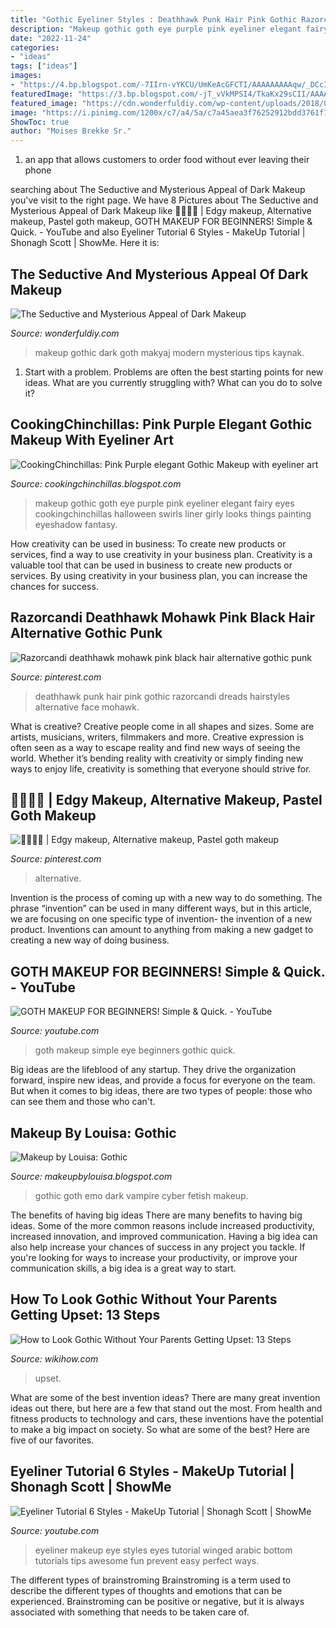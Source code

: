 ```yaml
---
title: "Gothic Eyeliner Styles : Deathhawk Punk Hair Pink Gothic Razorcandi Dreads Hairstyles Alternative Face Mohawk"
description: "Makeup gothic goth eye purple pink eyeliner elegant fairy eyes cookingchinchillas halloween swirls liner girly looks things painting eyeshadow fantasy"
date: "2022-11-24"
categories:
- "ideas"
tags: ["ideas"]
images:
- "https://4.bp.blogspot.com/-7IIrn-vYKCU/UmKeAcGFCTI/AAAAAAAAAqw/_DCc387Gnzg/s1600/DSC_0236.JPG"
featuredImage: "https://3.bp.blogspot.com/-jT_vVkMPSI4/TkaKx29sCII/AAAAAAAAB00/DH-LTJD9bBU/s1600/pink+purple+Gothic+make+up.jpg"
featured_image: "https://cdn.wonderfuldiy.com/wp-content/uploads/2018/05/Modern-goth-makeup-.png"
image: "https://i.pinimg.com/1200x/c7/a4/5a/c7a45aea3f76252912bdd3761f7cfd62.jpg"
ShowToc: true
author: "Moises Brekke Sr."
---
```



1. an app that allows customers to order food without ever leaving their phone

	

		
searching about The Seductive and Mysterious Appeal of Dark Makeup you've visit to the right page. We have 8 Pictures about The Seductive and Mysterious Appeal of Dark Makeup like 🐀🐁🐀🐁 | Edgy makeup, Alternative makeup, Pastel goth makeup, GOTH MAKEUP FOR BEGINNERS! Simple &amp; Quick. - YouTube and also Eyeliner Tutorial 6 Styles - MakeUp Tutorial | Shonagh Scott | ShowMe. Here it is:
		
    
## The Seductive And Mysterious Appeal Of Dark Makeup

<img loading=lazy src="https://cdn.wonderfuldiy.com/wp-content/uploads/2018/05/Modern-goth-makeup-.png" onerror="this.onerror=null;this.src='https://tse1.mm.bing.net/th?id=OIP.Q7EPHQ5wANT0IYKn1QHtiwHaHz&amp;pid=15.1';" alt="The Seductive and Mysterious Appeal of Dark Makeup">

_Source: wonderfuldiy.com_

>makeup gothic dark goth makyaj modern mysterious tips kaynak. 

	

1. Start with a problem. Problems are often the best starting points for new ideas. What are you currently struggling with? What can you do to solve it? 

    
## CookingChinchillas: Pink Purple Elegant Gothic Makeup With Eyeliner Art

<img loading=lazy src="https://3.bp.blogspot.com/-jT_vVkMPSI4/TkaKx29sCII/AAAAAAAAB00/DH-LTJD9bBU/s1600/pink+purple+Gothic+make+up.jpg" onerror="this.onerror=null;this.src='https://tse4.mm.bing.net/th?id=OIP.fTmB1LMSK9sH3RdtNq3zHAHaHn&amp;pid=15.1';" alt="CookingChinchillas: Pink Purple elegant Gothic Makeup with eyeliner art">

_Source: cookingchinchillas.blogspot.com_

>makeup gothic goth eye purple pink eyeliner elegant fairy eyes cookingchinchillas halloween swirls liner girly looks things painting eyeshadow fantasy. 

	

How creativity can be used in business: To create new products or services, find a way to use creativity in your business plan.
Creativity is a valuable tool that can be used in business to create new products or services. By using creativity in your business plan, you can increase the chances for success.

    
## Razorcandi Deathhawk Mohawk Pink Black Hair Alternative Gothic Punk

<img loading=lazy src="https://i.pinimg.com/1200x/c7/a4/5a/c7a45aea3f76252912bdd3761f7cfd62.jpg" onerror="this.onerror=null;this.src='https://tse4.mm.bing.net/th?id=OIP.b6DEiUcWrPVWv8AyxwPuZAHaGq&amp;pid=15.1';" alt="Razorcandi deathhawk mohawk pink black hair alternative gothic punk">

_Source: pinterest.com_

>deathhawk punk hair pink gothic razorcandi dreads hairstyles alternative face mohawk. 

	

What is creative?
Creative people come in all shapes and sizes. Some are artists, musicians, writers, filmmakers and more. Creative expression is often seen as a way to escape reality and find new ways of seeing the world. Whether it’s bending reality with creativity or simply finding new ways to enjoy life, creativity is something that everyone should strive for.

    
## 🐀🐁🐀🐁 | Edgy Makeup, Alternative Makeup, Pastel Goth Makeup

<img loading=lazy src="https://i.pinimg.com/736x/48/c8/51/48c85189cdf1e8333fdf3b95d75f7703.jpg" onerror="this.onerror=null;this.src='https://tse1.mm.bing.net/th?id=OIP.8gS3fddqVcPJqxO_jMBYlgHaLK&amp;pid=15.1';" alt="🐀🐁🐀🐁 | Edgy makeup, Alternative makeup, Pastel goth makeup">

_Source: pinterest.com_

>alternative. 

	

Invention is the process of coming up with a new way to do something. The phrase “invention” can be used in many different ways, but in this article, we are focusing on one specific type of invention- the invention of a new product. Inventions can amount to anything from making a new gadget to creating a new way of doing business.

    
## GOTH MAKEUP FOR BEGINNERS! Simple &amp; Quick. - YouTube

<img loading=lazy src="https://i.ytimg.com/vi/9lW7Gt5nxcc/maxresdefault.jpg" onerror="this.onerror=null;this.src='https://tse3.mm.bing.net/th?id=OIP.q-kGGfKqpjE0HUoxuogPGwFNC7&amp;pid=15.1';" alt="GOTH MAKEUP FOR BEGINNERS! Simple &amp; Quick. - YouTube">

_Source: youtube.com_

>goth makeup simple eye beginners gothic quick. 

	

Big ideas are the lifeblood of any startup. They drive the organization forward, inspire new ideas, and provide a focus for everyone on the team. But when it comes to big ideas, there are two types of people: those who can see them and those who can't. 

    
## Makeup By Louisa: Gothic

<img loading=lazy src="https://4.bp.blogspot.com/-7IIrn-vYKCU/UmKeAcGFCTI/AAAAAAAAAqw/_DCc387Gnzg/s1600/DSC_0236.JPG" onerror="this.onerror=null;this.src='https://tse3.mm.bing.net/th?id=OIP.ElTOU2ffimT7TJKZxr9H5QHaG6&amp;pid=15.1';" alt="Makeup by Louisa: Gothic">

_Source: makeupbylouisa.blogspot.com_

>gothic goth emo dark vampire cyber fetish makeup. 

	

The benefits of having big ideas
There are many benefits to having big ideas. Some of the more common reasons include increased productivity, increased innovation, and improved communication. Having a big idea can also help increase your chances of success in any project you tackle. If you're looking for ways to increase your productivity, or improve your communication skills, a big idea is a great way to start.

    
## How To Look Gothic Without Your Parents Getting Upset: 13 Steps

<img loading=lazy src="https://www.wikihow.com/images/2/25/Look-Gothic-Without-Your-Parents-Getting-Upset-Step-13.jpg" onerror="this.onerror=null;this.src='https://tse2.mm.bing.net/th?id=OIP.rjC6tU2AOQAWNRg77Q7qPwHaFj&amp;pid=15.1';" alt="How to Look Gothic Without Your Parents Getting Upset: 13 Steps">

_Source: wikihow.com_

>upset. 

	

What are some of the best invention ideas?
There are many great invention ideas out there, but here are a few that stand out the most. From health and fitness products to technology and cars, these inventions have the potential to make a big impact on society. So what are some of the best? Here are five of our favorites.

    
## Eyeliner Tutorial 6 Styles - MakeUp Tutorial | Shonagh Scott | ShowMe

<img loading=lazy src="https://i.ytimg.com/vi/lfPRLuReKF4/maxresdefault.jpg" onerror="this.onerror=null;this.src='https://tse3.mm.bing.net/th?id=OIP.sXh7NTXCRVG2wPoy7krFlAHaEK&amp;pid=15.1';" alt="Eyeliner Tutorial 6 Styles - MakeUp Tutorial | Shonagh Scott | ShowMe">

_Source: youtube.com_

>eyeliner makeup eye styles eyes tutorial winged arabic bottom tutorials tips awesome fun prevent easy perfect ways. 

	

The different types of brainstroming
Brainstroming is a term used to describe the different types of thoughts and emotions that can be experienced. Brainstroming can be positive or negative, but it is always associated with something that needs to be taken care of.

